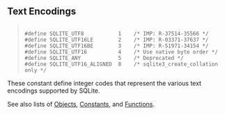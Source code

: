 ## Text Encodings




> ```
> 
> #define SQLITE_UTF8           1    /* IMP: R-37514-35566 */
> #define SQLITE_UTF16LE        2    /* IMP: R-03371-37637 */
> #define SQLITE_UTF16BE        3    /* IMP: R-51971-34154 */
> #define SQLITE_UTF16          4    /* Use native byte order */
> #define SQLITE_ANY            5    /* Deprecated */
> #define SQLITE_UTF16_ALIGNED  8    /* sqlite3_create_collation only */
> 
> ```



These constant define integer codes that represent the various
text encodings supported by SQLite.


See also lists of
 [Objects](../c3ref/objlist.html),
 [Constants](../c3ref/constlist.html), and
 [Functions](../c3ref/funclist.html).


